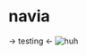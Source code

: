 # navia
-> testing <-
![huh](https://preview.redd.it/yae-ei-and-kokomi-v0-dgoyetbdjshb1.jpg?auto=webp&s=d1a8e93f837df09c3883770d3b170c1aa63347f0)
